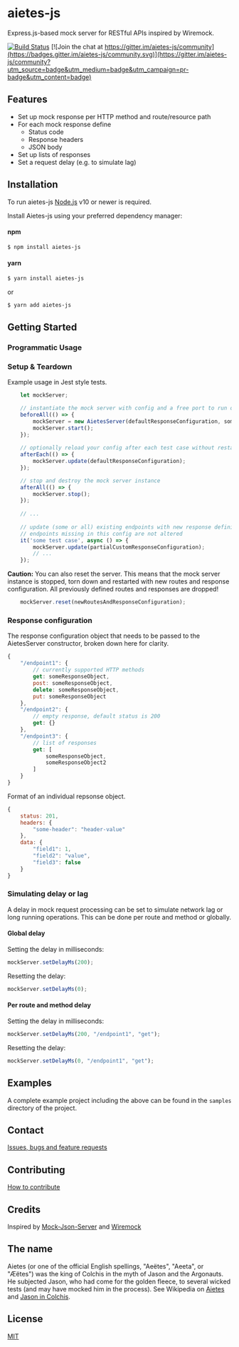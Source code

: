 # aietes-js
Express.js-based mock server for RESTful APIs inspired by Wiremock.

[![Build Status](https://travis-ci.com/dtobe/aietes-js.svg?token=vnspnEo4jpC1xxuzG92q&branch=master)](https://travis-ci.com/dtobe/aietes-js) [![Join the chat at https://gitter.im/aietes-js/community](https://badges.gitter.im/aietes-js/community.svg)](https://gitter.im/aietes-js/community?utm_source=badge&utm_medium=badge&utm_campaign=pr-badge&utm_content=badge)

## Features

- Set up mock response per HTTP method and route/resource path
- For each mock response define
    - Status code
    - Response headers
    - JSON body
- Set up lists of responses
- Set a request delay (e.g. to simulate lag)

## Installation 
To run aietes-js [Node.js](https://nodejs.org/en/download/) v10 or newer is required.

Install Aietes-js using your preferred dependency manager:

#### npm
```bash
$ npm install aietes-js
```

#### yarn
```bash
$ yarn install aietes-js
```
or
```bash
$ yarn add aietes-js
```

## Getting Started

### Programmatic Usage

### Setup & Teardown
Example usage in Jest style tests.
```javascript
    let mockServer;

    // instantiate the mock server with config and a free port to run on and start it
    beforeAll(() => {
        mockServer = new AietesServer(defaultResponseConfiguration, someFreePort);
        mockServer.start();
    });
    
    // optionally reload your config after each test case without restarting the server
    afterEach(() => {
        mockServer.update(defaultResponseConfiguration);
    });

    // stop and destroy the mock server instance
    afterAll(() => {
        mockServer.stop();
    });
    
    // ...
    
    // update (some or all) existing endpoints with new response definitions
    // endpoints missing in this config are not altered
    it('some test case', async () => {
        mockServer.update(partialCustomResponseConfiguration);
        // ...
    });
```
**Caution:** You can also reset the server. This means that the mock server instance is stopped, torn down and restarted with new routes and response configuration. All previously defined routes and responses are dropped!
```javascript
    mockServer.reset(newRoutesAndResponseConfiguration);
```

### Response configuration
The response configuration object that needs to be passed to the AietesServer constructor, broken down here for clarity.
```javascript
{
    "/endpoint1": {
        // currently supported HTTP methods
        get: someResponseObject,
        post: someResponseObject,
        delete: someResponseObject,
        put: someResponseObject
    },
    "/endpoint2": {
        // empty response, default status is 200
        get: {}
    },
    "/endpoint3": {
        // list of responses
        get: [
            someResponseObject,
            someResponseObject2
        ]
    }
}
```
Format of an individual repsonse object.
```javascript
{
    status: 201,
    headers: { 
        "some-header": "header-value"
    },
    data: {
        "field1": 1, 
        "field2": "value",
        "field3": false
    }
}
```


### Simulating delay or lag
A delay in mock request processing can be set to simulate network lag or long running operations.
This can be done per route and method or globally.
#### Global delay
Setting the delay in milliseconds:
```javascript
mockServer.setDelayMs(200);
```
Resetting the delay:
```javascript
mockServer.setDelayMs(0);
```
#### Per route and method delay
Setting the delay in milliseconds:
```javascript
mockServer.setDelayMs(200, "/endpoint1", "get");
```
Resetting the delay:
```javascript
mockServer.setDelayMs(0, "/endpoint1", "get");
```

## Examples
A complete example project including the above can be found in the `samples` directory of the project.

## Contact
[Issues, bugs and feature requests](https://github.com/dtobe/aietes-js/projects/1)

## Contributing
[How to contribute](CONTRIBUTING.md)

## Credits
Inspired by [Mock-Json-Server](https://www.npmjs.com/package/mock-json-server) and [Wiremock](http://wiremock.org)

## The name
Aietes (or one of the official English spellings, "Aeëtes", "Aeeta", or "Æëtes") was the king of Colchis in the myth of Jason and the Argonauts. He subjected Jason, who had come for the golden fleece, to several wicked tests (and may have mocked him in the process). See Wikipedia on [Aietes](https://en.wikipedia.org/wiki/Ae%C3%ABtes#Jason_and_the_Argonauts) and [Jason in Colchis](https://en.wikipedia.org/wiki/Jason#The_arrival_in_Colchis).

## License

  [MIT](LICENSE)
